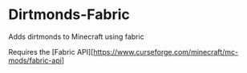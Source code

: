 # Dirtmonds-Fabric
Adds dirtmonds to Minecraft using fabric

Requires the [Fabric API][https://www.curseforge.com/minecraft/mc-mods/fabric-api]
